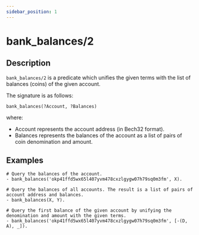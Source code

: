```yaml
---
sidebar_position: 1
---
```

[//]: # (This file is auto-generated. Please do not modify it yourself.)

# bank_balances/2

## Description

`bank_balances/2` is a predicate which unifies the given terms with the list of balances \(coins\) of the given account.

The signature is as follows:

```text
bank_balances(?Account, ?Balances)
```

where:

- Account represents the account address \(in Bech32 format\).
- Balances represents the balances of the account as a list of pairs of coin denomination and amount.

## Examples

```text
# Query the balances of the account.
- bank_balances('okp41ffd5wx65l407yvm478cxzlgygw07h79sq0m3fm', X).

# Query the balances of all accounts. The result is a list of pairs of account address and balances.
- bank_balances(X, Y).

# Query the first balance of the given account by unifying the denomination and amount with the given terms.
- bank_balances('okp41ffd5wx65l407yvm478cxzlgygw07h79sq0m3fm', [-(D, A), _]).
```
